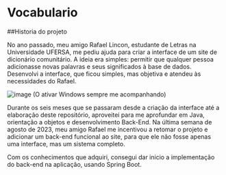 # Vocabulario

 ##Historia do projeto
 
 No ano passado, meu amigo Rafael Lincon, estudante de Letras na Universidade UFERSA, me pediu 
ajuda para criar a interface de um site de dicionário comunitário. A ideia era simples: permitir que 
qualquer pessoa adicionasse novas palavras e seus significados à base de dados. 
Desenvolvi a interface, que ficou simples, mas objetiva e atendeu às necessidades do Rafael.

  ![image](https://github.com/user-attachments/assets/528adc09-4aa7-4a7a-92e1-214dfb9b88ee)
  (O ativar Windows sempre me acompanhando)

 Durante os seis meses que se passaram desde a criação da interface até a elaboração deste 
repositório, aproveitei para me aprofundar em Java, orientação a objetos e desenvolvimento Back-End. 
Na última semana de agosto de 2023, meu amigo Rafael me incentivou a retomar o projeto e adicionar um back-end 
funcional ao site, para que ele não fosse apenas uma interface, mas um sistema completo.

  Com os conhecimentos que adquiri, consegui dar inicio a implementação do back-end na aplicação, usando Spring Boot. 
